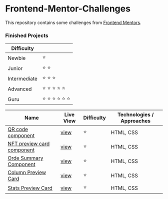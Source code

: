 # Frontend-Mentor-Challenges

This repository contains some challenges from [Frontend Mentors](https://www.frontendmentor.io/challenges). 

### Finished Projects

|Difficulty | |
|---|---|
| Newbie | :star: |
| Junior | :star: :star: |
| Intermediate | :star: :star: :star:  |
| Advanced | :star: :star: :star: :star: :star: |
| Guru | :star: :star: :star: :star: :star: :star: |

| Name                                                                                                                                                                                            |Live View|Difficulty| Technologies / Approaches |
|-------------------------------------------------------------------------------------------------------------------------------------------------------------------------------------------------|---|---|---------------------------|
| [QR code component](https://github.com/iscanabdulhalik/Frontend-Mentor-Chalange-master/tree/master/src/QR%20code%20component)                                                                                    | [view](https://iscanabdulhalik.github.io/Frontend-Mentor-Chalange-master/src/QR%20code%20component/) | :star:   | HTML, CSS                 |
| [NFT preview card component](https://github.com/iscanabdulhalik/Frontend-Mentor-Chalange-master/tree/master/src/nft%20prewiev)                                                                | [view](https://iscanabdulhalik.github.io/Frontend-Mentor-Chalange-master/src/nft%20prewiev/) | :star:   | HTML, CSS                 |
| [Orde Summary Component](https://github.com/iscanabdulhalik/Frontend-Mentor-Chalange-master/tree/master/src/order-summary-component-main)                                                                | [view](https://iscanabdulhalik.github.io/Frontend-Mentor-Chalange-master/src/order-summary-component-main) | :star:   | HTML, CSS                 |
| [Column Preview Card](https://github.com/iscanabdulhalik/Frontend-Mentor-Chalange-master/tree/master/src/column-preview-card)                                                                | [view](https://iscanabdulhalik.github.io/Frontend-Mentor-Chalange-master/src/column-preview-card) | :star:   | HTML, CSS                 |
| [Stats Preview Card](https://github.com/iscanabdulhalik/Frontend-Mentor-Chalange-master/tree/master/src/Stats%20preview%20card%20compononent)                                                                | [view](https://iscanabdulhalik.github.io/Frontend-Mentor-Chalange-master/src/Stats%20preview%20card%20component) | :star:   | HTML, CSS                 |